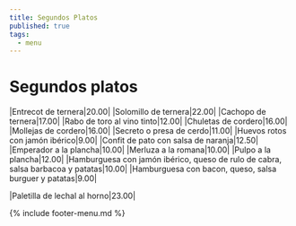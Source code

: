 ```yaml
---
title: Segundos Platos
published: true
tags:
  - menu
---
```


# Segundos platos

|Entrecot de ternera|20.00|
|Solomillo de ternera|22.00|
|Cachopo de ternera|17.00|
|Rabo de toro al vino tinto|12.00|
|Chuletas de cordero|16.00|
|Mollejas de cordero|16.00|
|Secreto o presa de cerdo|11.00|
|Huevos rotos con jamón ibérico|9.00|
|Confit de pato con salsa de naranja|12.50|
|Emperador a la plancha|10.00|
|Merluza a la romana|10.00|
|Pulpo a la plancha|12.00|
|Hamburguesa con jamón ibérico, queso de rulo de cabra, salsa barbacoa y patatas|10.00|
|Hamburguesa con bacon, queso, salsa burguer y patatas|9.00|


|Paletilla de lechal al horno|23.00|

<!-- |Paletilla de cordero de lechal asada|24.50| -->
 
{% include footer-menu.md %}
